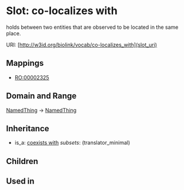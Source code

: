 # Slot: co-localizes with


holds between two entities that are observed to be located in the same place.

URI: [http://w3id.org/biolink/vocab/co-localizes_with](slot_uri)
## Mappings

 * [RO:00002325](http://purl.obolibrary.org/obo/RO_00002325)
## Domain and Range

[NamedThing](NamedThing.md) -> [NamedThing](NamedThing.md)
## Inheritance

 *  is_a: [coexists with](coexists_with.md) *subsets*: (translator_minimal)
## Children

## Used in

